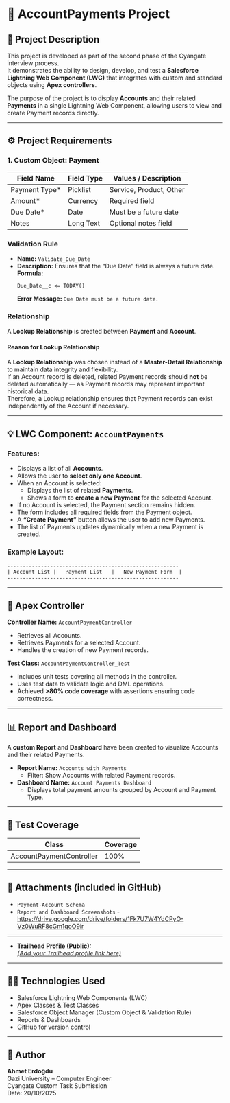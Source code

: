 # 🧩 AccountPayments Project

## 📘 Project Description

This project is developed as part of the second phase of the Cyangate interview process.  
It demonstrates the ability to design, develop, and test a **Salesforce Lightning Web Component (LWC)** that integrates with custom and standard objects using **Apex controllers**.

The purpose of the project is to display **Accounts** and their related **Payments** in a single Lightning Web Component, allowing users to view and create Payment records directly.

---

## ⚙️ Project Requirements

### 1. Custom Object: **Payment**

| Field Name   | Field Type | Values / Description |
|---------------|-------------|----------------------|
| Payment Type* | Picklist | Service, Product, Other |
| Amount* | Currency | Required field |
| Due Date* | Date | Must be a future date |
| Notes | Long Text | Optional notes field |

### Validation Rule
- **Name:** `Validate_Due_Date`
- **Description:** Ensures that the “Due Date” field is always a future date.  
  **Formula:**  
  ``` 
  Due_Date__c <= TODAY()
  ```  
  **Error Message:** `Due Date must be a future date.`

### Relationship
A **Lookup Relationship** is created between **Payment** and **Account**.

#### Reason for Lookup Relationship
A **Lookup Relationship** was chosen instead of a **Master-Detail Relationship** to maintain data integrity and flexibility.  
If an Account record is deleted, related Payment records should **not** be deleted automatically — as Payment records may represent important historical data.  
Therefore, a Lookup relationship ensures that Payment records can exist independently of the Account if necessary.

---

## 💡 LWC Component: `AccountPayments`

### Features:
- Displays a list of all **Accounts**.
- Allows the user to **select only one Account**.
- When an Account is selected:
  - Displays the list of related **Payments**.
  - Shows a form to **create a new Payment** for the selected Account.
- If no Account is selected, the Payment section remains hidden.
- The form includes all required fields from the Payment object.
- A **“Create Payment”** button allows the user to add new Payments.
- The list of Payments updates dynamically when a new Payment is created.

### Example Layout:
```
--------------------------------------------------------
| Account List |   Payment List   |   New Payment Form  |
--------------------------------------------------------
```

---

## 🧠 Apex Controller

**Controller Name:** `AccountPaymentController`  
- Retrieves all Accounts.
- Retrieves Payments for a selected Account.
- Handles the creation of new Payment records.

**Test Class:** `AccountPaymentController_Test`  
- Includes unit tests covering all methods in the controller.
- Uses test data to validate logic and DML operations.
- Achieved **>80% code coverage** with assertions ensuring code correctness.

---

## 📊 Report and Dashboard

A **custom Report** and **Dashboard** have been created to visualize Accounts and their related Payments.

- **Report Name:** `Accounts with Payments`
  - Filter: Show Accounts with related Payment records.
- **Dashboard Name:** `Account Payments Dashboard`
  - Displays total payment amounts grouped by Account and Payment Type.

---

## 🧪 Test Coverage

| Class | Coverage |
|--------|-----------|
| AccountPaymentController | 100% |

---

## 📸 Attachments (included in GitHub)
- `Payment-Account Schema` 
- `Report and Dashboard Screenshots`
-https://drive.google.com/drive/folders/1Fk7U7W4YdCPyO-Vz0WuRF8cGm1qoO9ir

---



- **Trailhead Profile (Public):**  
  [*(Add your Trailhead profile link here)*  ](https://www.salesforce.com/trailblazer/rrxbykb8d0c12m367e)

---

## 🧑‍💻 Technologies Used
- Salesforce Lightning Web Components (LWC)
- Apex Classes & Test Classes
- Salesforce Object Manager (Custom Object & Validation Rule)
- Reports & Dashboards
- GitHub for version control

---

## 🏁 Author
**Ahmet Erdoğdu**  
Gazi University – Computer Engineer  
Cyangate Custom Task Submission  
Date: 20/10/2025  
